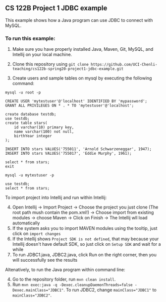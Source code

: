 ## CS 122B Project 1 JDBC example

This example shows how a Java program can use JDBC to connect with MySQL.

### To run this example: 

1. Make sure you have properly installed Java, Maven, Git, MySQL, and Intellij on your local machine.
2. Clone this repository using `git clone https://github.com/UCI-Chenli-teaching/cs122b-spring20-project1-jdbc-example.git`

3. Create users and sample tables on mysql by executing the following command:
```
mysql -u root -p

CREATE USER 'mytestuser'@'localhost' IDENTIFIED BY 'mypassword';
GRANT ALL PRIVILEGES ON * . * TO 'mytestuser'@'localhost';

create database testdb;
use testdb;
create table stars(
    id varchar(10) primary key,
    name varchar(100) not null,
    birthYear integer
);

INSERT INTO stars VALUES('755011', 'Arnold Schwarzeneggar', 1947);
INSERT INTO stars VALUES('755017', 'Eddie Murphy', 1961);

select * from stars;
exit

mysql -u mytestuser -p

use testdb;
select * from stars;
```

To import project into Intellij and run within Intellij:

4. Open Intellij -> Import Project -> Choose the project you just clone (The root path mush contain the pom.xml!) -> Choose import from existing modules -> choose Maven -> Click on Finish -> The Intellij wll load automatically
5. If the system asks you to import MAVEN modules using the tooltip, just click on `import changes`
6. If the Intellij shows `Project SDK is not defined`, that may because your Intellij doesn't have default SDK, so just click on `Setup SDK` and wait for a while
6. To run JDBC1.java, JDBC2.java, click Run on the right corner, then you will successfully see the results

Altenatively, to run the Java program within command line:

4. Go to the repository folder, run `mvn clean install`.
5. Run `mvn exec:java -q -Dexec.cleanupDaemonThreads=false -Dexec.mainClass="JDBC1"`. To run JDBC2, change `mainClass="JDBC1"` to `mainClass="JDBC2"`.
